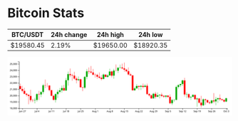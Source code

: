 # Bitcoin Stats

BTC/USDT|24h change|24h high|24h low|
|---|---|---|---|
|$19580.45|2.19%|$19650.00|$18920.35|

<img src="./chart.svg">
